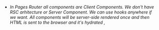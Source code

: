 - _In Pages Router all components are Client Components. We don't have RSC arhitecture or Server Component. We can use hooks anywhere if we want. All components will be server-side rendered once and then HTML is sent to the browser and it's hydrated ,_
